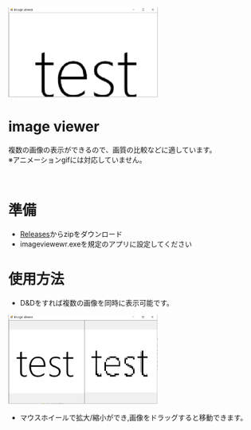 <img src="https://github.com/takashi-koshiba/image-viewer/blob/master/1.png" style="width:300px">

<h1>image viewer</h1>
<p>複数の画像の表示ができるので、画質の比較などに適しています。<br>
    ※アニメーションgifには対応していません。</p>



<br>
<h1>準備</h1>
<ul>
    <li>
      <a href="https://github.com/takashi-koshiba/image-viewer/releases/tag/v1.0.0">Releases</a>からzipをダウンロード
    </li>
      <li>
      imageviewewr.exeを規定のアプリに設定してください
    </li>
</ul>


<h1>使用方法</h1>
<ul>
    <li>
      D&Dをすれば複数の画像を同時に表示可能です。
    </li>
</ul>
<img src="https://github.com/takashi-koshiba/image-viewer/blob/master/%E3%82%AD%E3%83%A3%E3%83%97%E3%83%81%E3%83%A3.PNG" style="width:300px">

<ul>
    <li>
      マウスホイールで拡大/縮小ができ,画像をドラッグすると移動できます。
    </li>

</ul>
